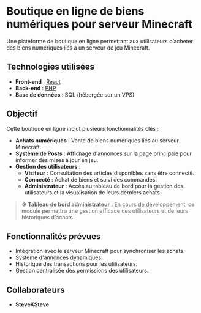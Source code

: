 # Boutique en ligne de biens numériques pour serveur Minecraft

Une plateforme de boutique en ligne permettant aux utilisateurs d’acheter des biens numériques liés à un serveur de jeu Minecraft.

## Technologies utilisées

- **Front-end** : [React](https://reactjs.org/)
- **Back-end** : [PHP](https://www.php.net/)
- **Base de données** : SQL (hébergée sur un VPS)

## Objectif

Cette boutique en ligne inclut plusieurs fonctionnalités clés :

- **Achats numériques** : Vente de biens numériques liés au serveur Minecraft.
- **Système de Posts** : Affichage d'annonces sur la page principale pour informer des mises à jour en jeu.
- **Gestion des utilisateurs** :
  - **Visiteur** : Consultation des articles disponibles sans être connecté.
  - **Connecté** : Achat de biens et suivi des commandes.
  - **Administrateur** : Accès au tableau de bord pour la gestion des utilisateurs et la visualisation de leurs derniers achats.

> ⚙️ **Tableau de bord administrateur** : En cours de développement, ce module permettra une gestion efficace des utilisateurs et de leurs historiques d'achats.

## Fonctionnalités prévues

- Intégration avec le serveur Minecraft pour synchroniser les achats.
- Système d'annonces dynamiques.
- Historique des transactions pour les utilisateurs.
- Gestion centralisée des permissions des utilisateurs.

## Collaborateurs

- **SteveKSteve**

